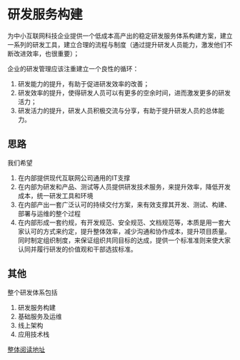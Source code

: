 # 研发服务构建


为中小互联网科技企业提供一个低成本高产出的稳定研发服务体系构建方案，建立一系列的研发工具，建立合理的流程与制度（通过提升研发人员能力，激发他们不断改进效率，也很重要）；


企业的研发管理应该注重建立一个良性的循环：
1. 研发能力的提升，有助于促进研发效率的改善；
2. 研发效率的提升，使得研发人员可以有更多的空余时间，进而激发更多的研发活力；
3. 研发活力的提升，研发人员积极交流与分享，有助于提升研发人员的总体能力。



## 思路

我们希望

1. 在内部提供现代互联网公司通用的IT支撑
1. 在内部为研发和产品、测试等人员提供研发技术服务，来提升效率，降低开发成本，统一研发工具和环境
1. 在内部产出一套广泛认可的持续交付方案，来有效支撑其开发、测试、构建、部署与运维的整个过程
1. 在内部形成一套约规，有开发规范、安全规范、文档规范等，本质是用一套大家认可的方式来约定，提升整体效率，减少沟通和协作成本，提升项目质量。同时制定组织制度，来保证组织共同目标的达成，提供一个标准准则来使大家认同并履行研发的价值观和干部选拔标准。


## 其他

整个研发体系包括

1. 研发服务构建
1. 基础服务及运维
1. 线上架构
1. 应用技术栈

[整体阅读地址](https://ifentech.gitbooks.io/rdbuild/content/)





